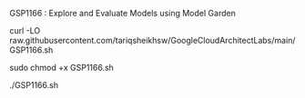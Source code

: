 GSP1166 : Explore and Evaluate Models using Model Garden 

curl -LO raw.githubusercontent.com/tariqsheikhsw/GoogleCloudArchitectLabs/main/GSP1166.sh

sudo chmod +x GSP1166.sh

./GSP1166.sh
